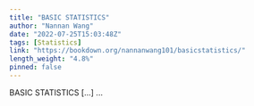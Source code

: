 ```yaml
---
title: "BASIC STATISTICS"
author: "Nannan Wang"
date: "2022-07-25T15:03:48Z"
tags: [Statistics]
link: "https://bookdown.org/nannanwang101/basicstatistics/"
length_weight: "4.8%"
pinned: false
---
```


BASIC STATISTICS [...]  ...
